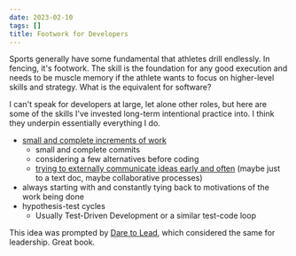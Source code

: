 ```yaml
---
date: 2023-02-10
tags: []
title: Footwork for Developers
---
```


Sports generally have some fundamental that athletes drill endlessly. In fencing, it's footwork. The skill is the foundation for any good execution and needs to be muscle memory if the athlete wants to focus on higher-level skills and strategy. What is the equivalent for software?

<!--more-->

I can't speak for developers at large, let alone other roles, but here are some of the skills I've invested long-term intentional practice into. I think they underpin essentially everything I do.

- [small and complete increments of work](../posts/2022-02-25-Stable-Incremental-Additive.md)
  - small and complete commits
  - considering a few alternatives before coding
  - [trying to externally communicate ideas early and often](../posts/Whats-Your-Duck-V2/2022-06-16-0-Intro.md) (maybe just to a text doc, maybe collaborative processes)
- always starting with and constantly tying back to motivations of the work being done
- hypothesis-test cycles
  - Usually Test-Driven Development or a similar test-code loop

This idea was prompted by [Dare to Lead](https://brenebrown.com/hubs/dare-to-lead/), which considered the same for leadership. Great book.


